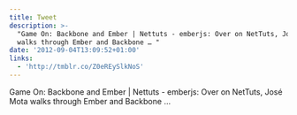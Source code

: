 ```yaml
---
title: Tweet
description: >-
  "Game On: Backbone and Ember | Nettuts - emberjs: Over on NetTuts, José Mota
  walks through Ember and Backbone … "
date: '2012-09-04T13:09:52+01:00'
links:
  - 'http://tmblr.co/Z0eREySlkNoS'
---
```

Game On: Backbone and Ember | Nettuts - emberjs: Over on NetTuts, José Mota walks through Ember and Backbone … 
